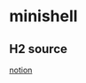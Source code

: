 # minishell

## H2 source
[notion](https://www.notion.so/Minishell-pikuma-e5034789048b4c08b0c8c220df7a047b)
